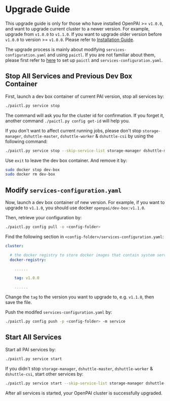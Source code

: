 # Upgrade Guide

This upgrade guide is only for those who have installed OpenPAI >= `v1.0.0`, and want to upgrade current cluster to a newer version. For example, upgrade from `v1.0.0` to `v1.1.0`. If you want to upgrade older version before `v1.0.0` to version >= `v1.0.0`. Please refer to [Installation Guide](./installation-guide.md).

The upgrade process is mainly about modifying `services-configuration.yaml` and using `paictl`. If you are not familiar about them, please first refer to [here](./basic-management-operations.md#pai-service-management-and-paictl) to set up `paictl` and `services-configuration.yaml`.

## Stop All Services and Previous Dev Box Container

First, launch a dev box container of current PAI version, stop all services by:

```bash
./paictl.py service stop
```

The command will ask you for the cluster id for confirmation. If you forget it, another command `./paictl.py config get-id` will help you.

If you don't want to affect current running jobs, please don't stop `storage-manager`, `dshuttle-master`, `dshuttle-worker` & `dshuttle-csi` by using the following command:
```bash
./paictl.py service stop --skip-service-list storage-manager dshuttle-master dshuttle-worker dshuttle-csi
```

Use `exit` to leave the dev box container. And remove it by:

```bash
sudo docker stop dev-box
sudo docker rm dev-box
```

## Modify `services-configuration.yaml`

Now, launch a dev box container of new version. For example, if you want to upgrade to `v1.1.0`, you should use docker `openpai/dev-box:v1.1.0`.

Then, retrieve your configuration by:

```bash
./paictl.py config pull -o <config-folder>
```

Find the following section in `<config-folder>/services-configuration.yaml`:

```yaml
cluster:

  # the docker registry to store docker images that contain system services like frameworklauncher, hadoop, etc.
  docker-registry:

    ......

    tag: v1.0.0

    ......
```

Change the `tag` to the version you want to upgrade to, e.g. `v1.1.0`, then save the file.

Push the modifed `services-configuration.yaml` by:

```bash
./paictl.py config push -p <config-folder> -m service
```

## Start All Services

Start all PAI services by:

```bash
./paictl.py service start
```

If you didn't stop `storage-manager`, `dshuttle-master`, `dshuttle-worker` & `dshuttle-csi`, start other services by:
```bash
./paictl.py service start --skip-service-list storage-manager dshuttle-master dshuttle-worker dshuttle-csi
```

After all services is started, your OpenPAI cluster is successfully upgraded.